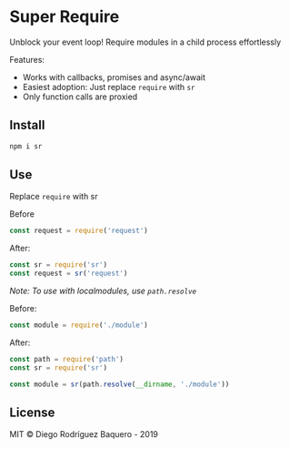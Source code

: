 # Super Require
Unblock your event loop! Require modules in a child process effortlessly

Features:
- Works with callbacks, promises and async/await
- Easiest adoption: Just replace `require` with `sr`
- Only function calls are proxied

## Install

```sh
npm i sr
```

## Use

Replace `require` with sr

Before
```js
const request = require('request')
```

After:
```js
const sr = require('sr')
const request = sr('request')
```

*Note: To use with localmodules, use `path.resolve`*

Before:
```js
const module = require('./module')
```

After:

```js
const path = require('path')
const sr = require('sr')

const module = sr(path.resolve(__dirname, './module'))
```

## License

MIT © Diego Rodríguez Baquero - 2019
